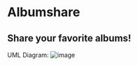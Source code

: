 # Albumshare
## Share your favorite albums!

UML Diagram:
![image](https://user-images.githubusercontent.com/80188262/208247146-ce4970f1-4870-4b92-b45e-ccf746dd9a9f.png)
